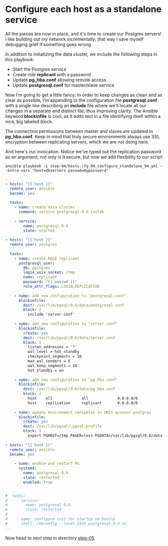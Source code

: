 Configure each host as a standalone service
================

All the pieces are now in place, and it's time to create our Postgres servers! I like building out my network incrementally; that way I save myself debugging grief if something goes wrong.

In addition to initializing the data cluster, we include the following steps in this playbook:
* Start the Postgres service
* Create role **replicant** with a password
* Update **pg\_hba.conf** allowing remote access
* Update **postgresql.conf** for master/slave service

Now I'm going to get a little fancy: In order to keep changes as clean and as clear as possible, I'm appending to the configuration file **postgresql.conf** with a single line describing an **include** file where we'll locate all our changes in a separate and distinct file, thus improving clarity. The Ansible keyword **blockinfile** is cool, as it adds text in a file identifying itself within a nice, big labeled block.

The connection permissions between master and slaves are updated in **pg\_hba.conf**. Keep in mind that truly secure environments always use SSL encryption between replicating servers, which we are not doing here.

And here's our invocation. Notice we've typed out the replication password as an argument; not only is it secure, but now we add flexibility to our script:

	ansible-playbook -i step-04/hosts.cfg 04.configure_standalone_94.yml --extra-vars "host=dbservers passwd=mypassword"

``` yaml
---
- hosts: "{{ host }}"
  remote_user: ansible
  become: yes
 
  tasks:
    - name: create data cluster
      command: service postgresql-9.6 initdb
 
    - service:
        name: postgresql-9.6
        state: started
 
- hosts: "{{ host }}"
  remote_user: postgres
 
  tasks:
    - name: create ROLE replicant
      postgresql_user:
        db: postgres
        login_unix_socket: /tmp
        name: replicant
        password: "{{ passwd }}"
        role_attr_flags: LOGIN,REPLICATION
 
    - name: add new configuration to "postgresql.conf"
      blockinfile:
        dest: /var/lib/pgsql/9.6/data/postgresql.conf
        block: |
          include 'server.conf'
 
    - name: add new configuration to "server.conf"
      blockinfile:
        create: yes
        dest: /var/lib/pgsql/9.6/data/server.conf
        block: |
          listen_addresses = '*'
          wal_level = hot_standby
          checkpoint_segments = 10
          max_wal_senders = 6
          wal_keep_segments = 10
          hot_standby = on
 
    - name: add new configuration to "pg_hba.conf"
      blockinfile:
        dest: /var/lib/pgsql/9.6/data/pg_hba.conf
        block: |
          host    all             all             0.0.0.0/0                md5
          host    replication     replicant       0.0.0.0/0                md5
 
    - name: update environment variables in UNIX account postgres
      blockinfile:
        create: yes
        dest: /var/lib/pgsql/.pgsql_profile
        block: |
          export PGHOST=/tmp PAGER=less PGDATA=/var/lib/pgsql/9.6/data
 
- hosts: "{{ host }}"
  remote_user: ansible
  become: yes
 
    - name: enable and restart PG
      systemd:
        name: postgresql-9.6
        state: restarted
        enabled: True


#  tasks:
#    - service:
#        name: postgresql-9.6
#        state: restarted
# 
#    - name: configure init for startup on bootup
#      shell: chkconfig --level 2345 postgresql-9.6 on
...
```

Now head to next step in directory [step-05](https://github.com/4orbit/ansible-PG-tuto/tree/master/step-05).
